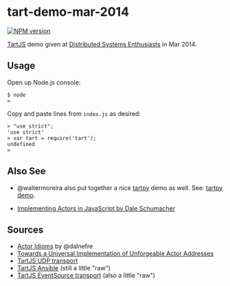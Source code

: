 # tart-demo-mar-2014

[![NPM version](https://badge.fury.io/js/tart-demo-mar-2014.png)](http://npmjs.org/package/tart-demo-mar-2014)

[TartJS](https://github.com/organix/tartjs) demo given at [Distributed Systems Enthusiasts](http://www.meetup.com/Distributed-Systems-Enthusiasts/events/167364562/) in Mar 2014.

## Usage

Open up Node.js console:

    $ node
    >

Copy and paste lines from `index.js` as desired:

    > "use strict";
    'use strict'
    > var tart = require('tart');
    undefined
    >


## Also See

  * @waltermoreira also put together a nice [tartpy](https://github.com/waltermoreira/tartpy) demo as well. See: [tartpy demo](https://github.com/waltermoreira/tartpy/tree/master/demo).

  * [Implementing Actors in JavaScript by Dale Schumacher](http://www.dalnefre.com/wp/2014/03/actors-in-javascript/)

## Sources

  * [Actor Idioms](https://apice.unibo.it/xwiki/bin/download/AGERE2012/AcceptedPapers/ageresplash2012submission3.pdf) by @dalnefre
  * [Towards a Universal Implementation of Unforgeable Actor Addresses](http://www.dalnefre.com/wp/2013/10/towards-a-universal-implementation-of-unforgeable-actor-addresses/)
  * [TartJS UDP transport](https://github.com/tristanls/tart-transport-udp)
  * [TartJS Ansible](https://github.com/tristanls/tart-ansible) (still a little "raw")
  * [TartJS EventSource transport](https://github.com/tristanls/tart-transport-eventsource) (also a little "raw")
